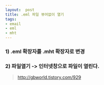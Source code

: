 ```yaml
---
layout:  post
title: .eml 파일 뷰어없이 열기
tags:
- email
- eml
- mht
---
```


### 1) .eml 확장자를 .mht 확장자로 변경

### 2) 파일열기 -> 인터넷창으로 파일이 열린다.

> http://gbworld.tistory.com/929